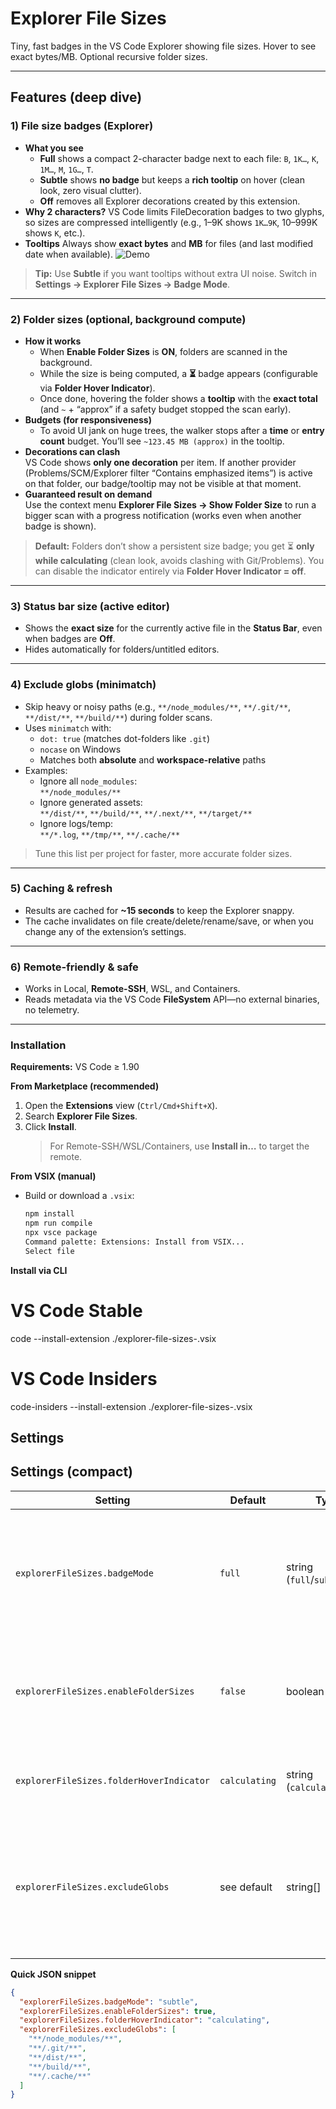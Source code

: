 # Explorer File Sizes

Tiny, fast badges in the VS Code Explorer showing file sizes. Hover to see exact bytes/MB. Optional recursive folder sizes.

---

## Features (deep dive)

### 1) File size badges (Explorer)
- **What you see**
  - **Full** shows a compact 2-character badge next to each file: `B`, `1K…`, `K`, `1M…`, `M`, `1G…`, `T`.
  - **Subtle** shows **no badge** but keeps a **rich tooltip** on hover (clean look, zero visual clutter).
  - **Off** removes all Explorer decorations created by this extension.
- **Why 2 characters?** VS Code limits FileDecoration badges to two glyphs, so sizes are compressed intelligently (e.g., 1–9K shows `1K…9K`, 10–999K shows `K`, etc.).
- **Tooltips** Always show **exact bytes** and **MB** for files (and last modified date when available).
![Demo](https://github.com/bdoole1/explorer-file-sizes/blob/main/images/demo.gif?raw=true)
> **Tip:** Use **Subtle** if you want tooltips without extra UI noise. Switch in **Settings → Explorer File Sizes → Badge Mode**.

---

### 2) Folder sizes (optional, background compute)
- **How it works**
  - When **Enable Folder Sizes** is **ON**, folders are scanned in the background.  
  - While the size is being computed, a **⏳** badge appears (configurable via **Folder Hover Indicator**).
  - Once done, hovering the folder shows a **tooltip** with the **exact total** (and `~` + “approx” if a safety budget stopped the scan early).
- **Budgets (for responsiveness)**
  - To avoid UI jank on huge trees, the walker stops after a **time** or **entry count** budget. You’ll see `~123.45 MB (approx)` in the tooltip.
- **Decorations can clash**  
  VS Code shows **only one decoration** per item. If another provider (Problems/SCM/Explorer filter “Contains emphasized items”) is active on that folder, our badge/tooltip may not be visible at that moment.
- **Guaranteed result on demand**  
  Use the context menu **Explorer File Sizes → Show Folder Size** to run a bigger scan with a progress notification (works even when another badge is shown).

> **Default:** Folders don’t show a persistent size badge; you get ⏳ **only while calculating** (clean look, avoids clashing with Git/Problems). You can disable the indicator entirely via **Folder Hover Indicator = off**.

---

### 3) Status bar size (active editor)
- Shows the **exact size** for the currently active file in the **Status Bar**, even when badges are **Off**.
- Hides automatically for folders/untitled editors.

---

### 4) Exclude globs (minimatch)
- Skip heavy or noisy paths (e.g., `**/node_modules/**`, `**/.git/**`, `**/dist/**`, `**/build/**`) during folder scans.
- Uses `minimatch` with:
  - `dot: true` (matches dot-folders like `.git`)
  - `nocase` on Windows
  - Matches both **absolute** and **workspace-relative** paths
- Examples:
  - Ignore all `node_modules`:  
    `**/node_modules/**`
  - Ignore generated assets:  
    `**/dist/**`, `**/build/**`, `**/.next/**`, `**/target/**`
  - Ignore logs/temp:  
    `**/*.log`, `**/tmp/**`, `**/.cache/**`

> Tune this list per project for faster, more accurate folder sizes.

---

### 5) Caching & refresh
- Results are cached for **~15 seconds** to keep the Explorer snappy.
- The cache invalidates on file create/delete/rename/save, or when you change any of the extension’s settings.

---

### 6) Remote-friendly & safe
- Works in Local, **Remote-SSH**, WSL, and Containers.
- Reads metadata via the VS Code **FileSystem** API—no external binaries, no telemetry.

---

### Installation

**Requirements:** VS Code ≥ 1.90

**From Marketplace (recommended)**
1. Open the **Extensions** view (`Ctrl/Cmd+Shift+X`).
2. Search **Explorer File Sizes**.
3. Click **Install**.  
   > For Remote-SSH/WSL/Containers, use **Install in…** to target the remote.

**From VSIX (manual)**
- Build or download a `.vsix`:
  ```bash
  npm install
  npm run compile
  npx vsce package
  Command palette: Extensions: Install from VSIX...
  Select file

**Install via CLI**
  # VS Code Stable
  code --install-extension ./explorer-file-sizes-<version>.vsix
  # VS Code Insiders
  code-insiders --install-extension ./explorer-file-sizes-<version>.vsix

## Settings

## Settings (compact)

| Setting | Default | Type | Description |
| --- | --- | --- | --- |
| `explorerFileSizes.badgeMode` | `full` | string (`full`/`subtle`/`off`) | Controls file badges. **Full** shows 2-char size; **Subtle** shows tooltip only; **Off** disables Explorer decorations. |
| `explorerFileSizes.enableFolderSizes` | `false` | boolean | Compute folder sizes in the background; shows ⏳ while scanning (if enabled). |
| `explorerFileSizes.folderHoverIndicator` | `calculating` | string (`calculating`/`off`) | Show ⏳ on folders **only while computing**, or disable. |
| `explorerFileSizes.excludeGlobs` | see default | string[] | Globs skipped during folder scans (minimatch). Matches absolute and workspace-relative paths. |


**Quick JSON snippet**
```json
{
  "explorerFileSizes.badgeMode": "subtle",
  "explorerFileSizes.enableFolderSizes": true,
  "explorerFileSizes.folderHoverIndicator": "calculating",
  "explorerFileSizes.excludeGlobs": [
    "**/node_modules/**",
    "**/.git/**",
    "**/dist/**",
    "**/build/**",
    "**/.cache/**"
  ]
}
